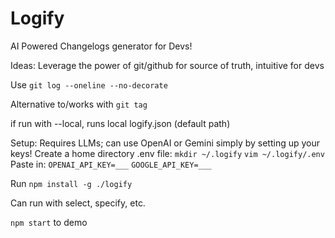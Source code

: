 # Logify
AI Powered Changelogs generator for Devs!

Ideas:
Leverage the power of git/github for source of truth, intuitive for devs

Use 
`git log --oneline --no-decorate`

Alternative to/works with
`git tag`

if run with --local, runs local logify.json (default path)



Setup:
Requires LLMs; can use OpenAI or Gemini simply by setting up your keys!
Create a home directory .env file:
`mkdir ~/.logify`
`vim ~/.logify/.env`
Paste in:
`OPENAI_API_KEY=___`
`GOOGLE_API_KEY=___`

Run
`npm install -g ./logify`

Can run with select, specify, etc.


`npm start` to demo

